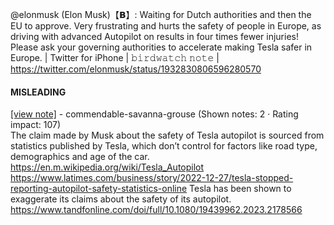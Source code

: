 @elonmusk (Elon Musk)【𝗕】: Waiting for Dutch authorities and then the EU to approve. Very frustrating and hurts the safety of people in Europe, as driving with advanced Autopilot on results in four times fewer injuries! Please ask your governing authorities to accelerate making Tesla safer in Europe. | Twitter for iPhone | 𝚋𝚒𝚛𝚍𝚠𝚊𝚝𝚌𝚑 𝚗𝚘𝚝𝚎 | https://twitter.com/elonmusk/status/1932830806596280570

#### MISLEADING

[[view note]](https://x.com/i/birdwatch/n/1932912461729915271) - commendable-savanna-grouse (Shown notes: 2 · Rating impact: 107)\
The claim made by Musk about the safety of Tesla autopilot is sourced from statistics published by Tesla, which don’t control for factors like road type, demographics and age of the car.
https://en.m.wikipedia.org/wiki/Tesla_Autopilot
https://www.latimes.com/business/story/2022-12-27/tesla-stopped-reporting-autopilot-safety-statistics-online
Tesla has been shown to exaggerate its claims about the safety of its autopilot.
https://www.tandfonline.com/doi/full/10.1080/19439962.2023.2178566
